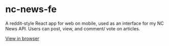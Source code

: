 # nc-news-fe

A reddit-style React app for web on mobile, used as an interface for my NC News API. Users can post, view, and comment/ vote on articles.

[View in browser](https://hanlacey.github.io/nc-news-fe)
